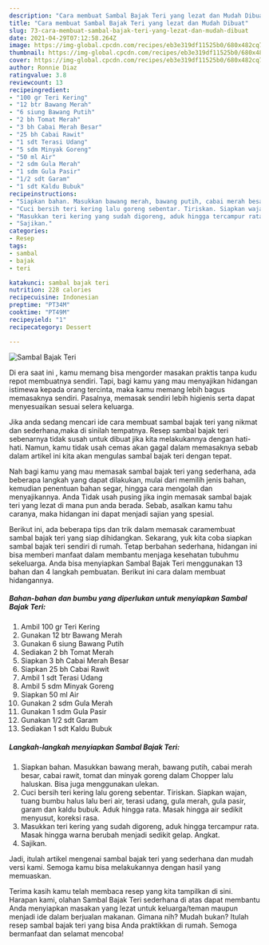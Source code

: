 ```yaml
---
description: "Cara membuat Sambal Bajak Teri yang lezat dan Mudah Dibuat"
title: "Cara membuat Sambal Bajak Teri yang lezat dan Mudah Dibuat"
slug: 73-cara-membuat-sambal-bajak-teri-yang-lezat-dan-mudah-dibuat
date: 2021-04-29T07:12:58.264Z
image: https://img-global.cpcdn.com/recipes/eb3e319df11525b0/680x482cq70/sambal-bajak-teri-foto-resep-utama.jpg
thumbnail: https://img-global.cpcdn.com/recipes/eb3e319df11525b0/680x482cq70/sambal-bajak-teri-foto-resep-utama.jpg
cover: https://img-global.cpcdn.com/recipes/eb3e319df11525b0/680x482cq70/sambal-bajak-teri-foto-resep-utama.jpg
author: Ronnie Diaz
ratingvalue: 3.8
reviewcount: 13
recipeingredient:
- "100 gr Teri Kering"
- "12 btr Bawang Merah"
- "6 siung Bawang Putih"
- "2 bh Tomat Merah"
- "3 bh Cabai Merah Besar"
- "25 bh Cabai Rawit"
- "1 sdt Terasi Udang"
- "5 sdm Minyak Goreng"
- "50 ml Air"
- "2 sdm Gula Merah"
- "1 sdm Gula Pasir"
- "1/2 sdt Garam"
- "1 sdt Kaldu Bubuk"
recipeinstructions:
- "Siapkan bahan. Masukkan bawang merah, bawang putih, cabai merah besar, cabai rawit, tomat dan minyak goreng dalam Chopper lalu haluskan. Bisa juga menggunakan ulekan."
- "Cuci bersih teri kering lalu goreng sebentar. Tiriskan. Siapkan wajan, tuang bumbu halus lalu beri air, terasi udang, gula merah, gula pasir, garam dan kaldu bubuk. Aduk hingga rata. Masak hingga air sedikit menyusut, koreksi rasa."
- "Masukkan teri kering yang sudah digoreng, aduk hingga tercampur rata. Masak hingga warna berubah menjadi sedikit gelap. Angkat."
- "Sajikan."
categories:
- Resep
tags:
- sambal
- bajak
- teri

katakunci: sambal bajak teri 
nutrition: 228 calories
recipecuisine: Indonesian
preptime: "PT34M"
cooktime: "PT49M"
recipeyield: "1"
recipecategory: Dessert

---
```



![Sambal Bajak Teri](https://img-global.cpcdn.com/recipes/eb3e319df11525b0/680x482cq70/sambal-bajak-teri-foto-resep-utama.jpg)

Di era  saat ini , kamu memang bisa mengorder masakan praktis tanpa kudu repot membuatnya sendiri. Tapi, bagi kamu yang mau menyajikan hidangan istimewa kepada orang tercinta, maka kamu memang lebih bagus memasaknya sendiri. Pasalnya, memasak sendiri lebih higienis serta dapat menyesuaikan sesuai selera keluarga.

Jika anda sedang mencari ide cara membuat sambal bajak teri yang nikmat dan sederhana,maka di sinilah tempatnya. Resep sambal bajak teri  sebenarnya tidak susah untuk dibuat jika kita melakukannya dengan hati-hati. Namun, kamu tidak usah cemas akan gagal dalam memasaknya 
sebab dalam artikel ini kita akan mengulas sambal bajak teri dengan tepat.  



Nah bagi kamu yang mau memasak sambal bajak teri yang sederhana, ada beberapa langkah yang dapat dilakukan, mulai dari memilih jenis bahan, kemudian penentuan bahan segar, hingga cara mengolah dan menyajikannya. Anda Tidak usah pusing jika ingin memasak sambal bajak teri yang lezat di mana pun anda berada. Sebab, asalkan kamu  tahu caranya, maka hidangan ini dapat menjadi sajian yang spesial.

Berikut ini, ada beberapa tips dan trik dalam memasak caramembuat sambal bajak teri yang siap dihidangkan. Sekarang, yuk kita coba siapkan sambal bajak teri sendiri di rumah. Tetap berbahan sederhana, hidangan ini bisa memberi manfaat dalam membantu menjaga kesehatan tubuhmu sekeluarga. Anda bisa menyiapkan Sambal Bajak Teri menggunakan 13 bahan dan 4 langkah pembuatan. Berikut ini cara dalam membuat hidangannya.

<!--inarticleads1-->

##### Bahan-bahan dan bumbu yang diperlukan untuk menyiapkan Sambal Bajak Teri:

1. Ambil 100 gr Teri Kering
1. Gunakan 12 btr Bawang Merah
1. Gunakan 6 siung Bawang Putih
1. Sediakan 2 bh Tomat Merah
1. Siapkan 3 bh Cabai Merah Besar
1. Siapkan 25 bh Cabai Rawit
1. Ambil 1 sdt Terasi Udang
1. Ambil 5 sdm Minyak Goreng
1. Siapkan 50 ml Air
1. Gunakan 2 sdm Gula Merah
1. Gunakan 1 sdm Gula Pasir
1. Gunakan 1/2 sdt Garam
1. Sediakan 1 sdt Kaldu Bubuk




<!--inarticleads2-->

##### Langkah-langkah menyiapkan Sambal Bajak Teri:

1. Siapkan bahan. Masukkan bawang merah, bawang putih, cabai merah besar, cabai rawit, tomat dan minyak goreng dalam Chopper lalu haluskan. Bisa juga menggunakan ulekan.
1. Cuci bersih teri kering lalu goreng sebentar. Tiriskan. Siapkan wajan, tuang bumbu halus lalu beri air, terasi udang, gula merah, gula pasir, garam dan kaldu bubuk. Aduk hingga rata. Masak hingga air sedikit menyusut, koreksi rasa.
1. Masukkan teri kering yang sudah digoreng, aduk hingga tercampur rata. Masak hingga warna berubah menjadi sedikit gelap. Angkat.
1. Sajikan.




Jadi, itulah artikel mengenai  sambal bajak teri  yang sederhana dan mudah versi kami. Semoga kamu bisa melakukannya dengan hasil yang memuaskan. 

Terima kasih kamu telah membaca resep yang kita tampilkan di sini. Harapan kami, olahan  Sambal Bajak Teri sederhana di atas dapat membantu Anda menyiapkan masakan yang lezat untuk keluarga/teman maupun menjadi ide dalam berjualan makanan. Gimana nih? Mudah bukan? Itulah resep sambal bajak teri yang bisa Anda praktikkan di rumah. Semoga bermanfaat dan selamat mencoba!

